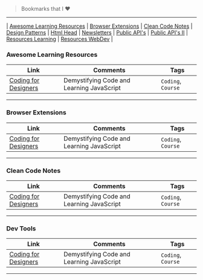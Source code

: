 > Bookmarks that I ❤️ 
------------------------

| [Awesome Learning Resources](#awesome-learning-resources) |
[Browser Extensions](#browser-extensions) |
[Clean Code Notes](#clean-code-notes) |
[Design Patterns](#design-patterns) |
[Html Head](#html-head) |
[Newsletters](#newsletters) |
[Public API's](#publuc-apis) |
[Public API's II](#public-apis-ii) |
[Resources Learning](#resources-learning) |
[Resources WebDev](#resoueces-webdev) |

### Awesome Learning Resources

| Link  | Comments  | Tags  |
| ----- | --------- | ----- |
| [Coding for Designers](https://www.codingfordesignersbook.com/) | Demystifying Code and Learning JavaScript | `Coding`, `Course` |

------------------------

### Browser Extensions

| Link  | Comments  | Tags  |
| ----- | --------- | ----- |
| [Coding for Designers](https://www.codingfordesignersbook.com/) | Demystifying Code and Learning JavaScript | `Coding`, `Course` |

------------------------

### Clean Code Notes

| Link  | Comments  | Tags  |
| ----- | --------- | ----- |
| [Coding for Designers](https://www.codingfordesignersbook.com/) | Demystifying Code and Learning JavaScript | `Coding`, `Course` |

------------------------

### Dev Tools

| Link  | Comments  | Tags  |
| ----- | --------- | ----- |
| [Coding for Designers](https://www.codingfordesignersbook.com/) | Demystifying Code and Learning JavaScript | `Coding`, `Course` |

------------------------
